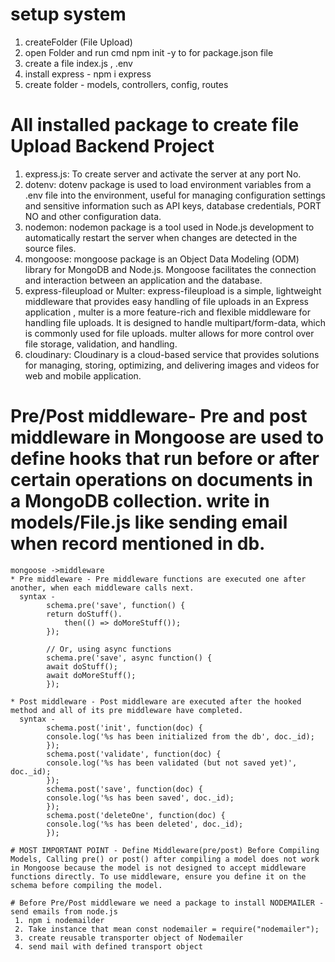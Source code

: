 # setup system 
  1. createFolder (File Upload)
  2. open Folder and run cmd npm init -y to  for package.json file 
  3. create a file index.js , .env
  4. install express - npm i express
  5. create folder - models, controllers, config, routes

# All installed package to create file Upload Backend Project 
  1. express.js: To create server and activate the server at any port No.
  2. dotenv: dotenv package is used to load environment variables from a .env file into the environment, useful for managing configuration 
          settings and sensitive information such as API keys, database credentials, PORT NO and other configuration data.
  3. nodemon: nodemon package is a tool used in Node.js development to automatically restart the server when changes are detected in the 
             source    files.
  4. mongoose: mongoose package is an Object Data Modeling (ODM) library for MongoDB and Node.js. Mongoose facilitates the connection and 
            interaction between an application and the database.
  5. express-fileupload or Multer: express-fileupload is a simple, lightweight middleware that provides easy handling of file uploads in an 
                  Express application , multer is a more feature-rich and flexible middleware for handling file uploads. It is designed to handle multipart/form-data, which is commonly used for file uploads. multer allows for more control over file storage, validation, and handling.
  6. cloudinary: Cloudinary is a cloud-based service that provides solutions for managing, storing, optimizing, and delivering images and 
              videos for web and mobile application.

# Pre/Post middleware- Pre and post middleware in Mongoose are used to define hooks that run before or after certain operations on documents in a MongoDB collection. write in models/File.js like sending email when record mentioned in db.
    mongoose ->middleware 
    * Pre middleware - Pre middleware functions are executed one after another, when each middleware calls next.
      syntax -
            schema.pre('save', function() {
            return doStuff().
                then(() => doMoreStuff());
            });

            // Or, using async functions
            schema.pre('save', async function() {
            await doStuff();
            await doMoreStuff();
            });

    * Post middleware - Post middleware are executed after the hooked method and all of its pre middleware have completed.
      syntax -
            schema.post('init', function(doc) {
            console.log('%s has been initialized from the db', doc._id);
            });
            schema.post('validate', function(doc) {
            console.log('%s has been validated (but not saved yet)', doc._id);
            });
            schema.post('save', function(doc) {
            console.log('%s has been saved', doc._id);
            });
            schema.post('deleteOne', function(doc) {
            console.log('%s has been deleted', doc._id);
            });

    # MOST IMPORTANT POINT - Define Middleware(pre/post) Before Compiling Models, Calling pre() or post() after compiling a model does not work in Mongoose because the model is not designed to accept middleware functions directly. To use middleware, ensure you define it on the schema before compiling the model.

    # Before Pre/Post middleware we need a package to install NODEMAILER - send emails from node.js
     1. npm i nodemailder
     2. Take instance that mean const nodemailer = require("nodemailer");
     3. create reusable transporter object of Nodemailer
     4. send mail with defined transport object
